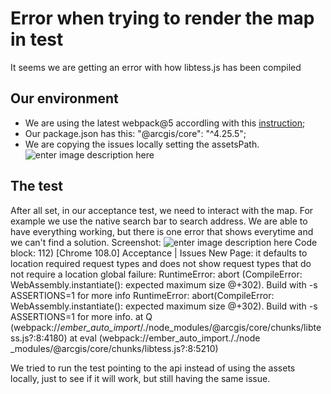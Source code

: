 # Error when trying to render the map  in test

It seems we are getting an error with how libtess.js has been compiled

## Our environment

 - We are using the latest webpack@5 accordling with this [instruction](https://developers.arcgis.com/javascript/latest/es-modules/);
 - Our package.json has this: "@arcgis/core": "^4.25.5";
 - We are copying the issues locally setting the assetsPath.
![enter image description here](https://i.ibb.co/jkY6Kr4/i-Screen-Shoter-2022-12-12-17-55-48-247.jpg)

## The test
After all set, in our acceptance test, we need to interact with the map. For example we use the native search bar to search address. We are able to have everything working, but there is one error that shows everytime and we can't find a solution. 
Screenshot:
![enter image description here](https://i.ibb.co/rMmm0g7/i-Screen-Shoter-2022-12-12-18-03-15-805.jpg)
Code block:
    112) [Chrome 108.0] Acceptance | Issues New Page: it defaults to location required request types and does not show request types that do not require a location
    global failure: RuntimeError: abort (CompileError: WebAssembly.instantiate(): expected maximum size @+302). Build with -s ASSERTIONS=1 for more info
    RuntimeError: abort(CompileError: WebAssembly.instantiate(): expected maximum size @+302). Build with -s ASSERTIONS=1 for more info.
    at Q (webpack://_ember_auto_import_/./node_modules/@arcgis/core/chunks/libtess.js?:8:4180)
    at eval (webpack://ember_auto_import././node _modules/@arcgis/core/chunks/libtess.js?:8:5210)

We tried to run the test pointing to the api instead of using the assets locally, just to see if it will work, but still having the same issue. 
